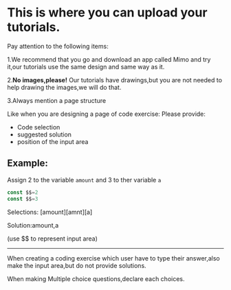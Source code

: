 # This is where you can upload your tutorials.

Pay attention to the following items:

1.We recommend that you go and download an app called Mimo and try it,our tutorials use the same design and same way as it.

2.**No images,please!** Our tutorials have drawings,but you are not needed to help drawing the images,we will do that.

3.Always mention a page structure

Like when you are designing a page of code exercise:
Please provide:
- Code selection
- suggested solution
- position of the input area

Example:
-------------------------
Assign 2 to the variable `amount` and 3 to ther variable `a`

```js
const $$=2
const $$=3
```
Selections:
[amount][amnt][a]


Solution:amount,a

(use $$ to represent input area)

--------------------------------
When creating a coding exercise which user have to type their answer,also make the input area,but do not provide solutions.

When making Multiple choice questions,declare each choices.
